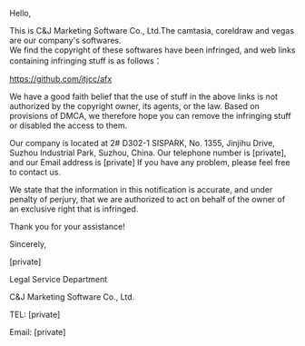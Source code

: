 Hello,

This is C&J Marketing Software Co., Ltd.The camtasia, coreldraw and vegas are our company's softwares.  
We find the copyright of these softwares have been infringed, and web links containing infringing stuff is as follows：

https://github.com/itjcc/afx

We have a good faith belief that the use of stuff in the above links is not authorized by the copyright owner, its agents, or the law. Based on provisions of DMCA, we therefore hope you can remove the infringing stuff or disabled the access to them.

Our company is located at 2# D302-1 SISPARK, No. 1355, Jinjihu Drive, Suzhou Industrial Park, Suzhou, China. Our telephone number is [private], and our Email address is [private] If you have any problem, please feel free to contact us.

We state that the information in this notification is accurate, and under penalty of perjury, that we are authorized to act on behalf of the owner of an exclusive right that is infringed.

Thank you for your assistance!

Sincerely,

[private]

Legal Service Department

C&J Marketing Software Co., Ltd.

TEL: [private]

Email: [private]
